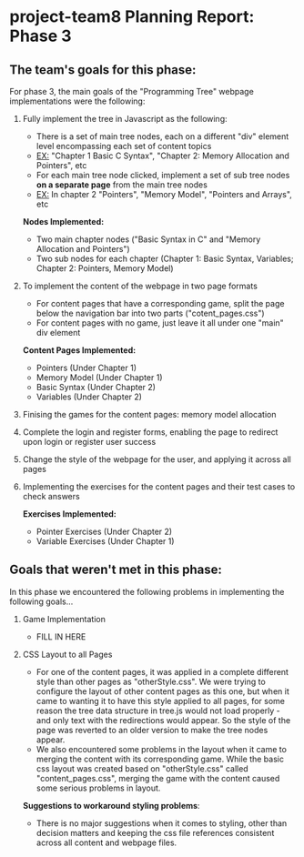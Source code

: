 
project-team8 Planning Report: Phase 3
=======================================

The team's goals for this phase:
---------------------------------

For phase 3, the main goals of the "Programming Tree" webpage implementations were the following:

1. Fully implement the tree in Javascript as the following:

	- There is a set of main tree nodes, each on a different "div" element level encompassing each set of content topics
	- <u>EX:</u> "Chapter 1 Basic C Syntax", "Chapter 2: Memory Allocation and Pointers", etc
	- For each main tree node clicked, implement a set of sub tree nodes <b>on a separate page</b> from the main tree nodes
	- <u>EX:</u> In chapter 2 "Pointers", "Memory Model", "Pointers and Arrays", etc
	
	<b>Nodes Implemented:</b>
	- Two main chapter nodes ("Basic Syntax in C" and "Memory Allocation and Pointers")
	- Two sub nodes for each chapter (Chapter 1: Basic Syntax, Variables; Chapter 2: Pointers, Memory Model)

2. To implement the content of the webpage in two page formats

	- For content pages that have a corresponding game, split the page below the navigation bar into two parts ("cotent_pages.css")
	- For content pages with no game, just leave it all under one "main" div element

	<b>Content Pages Implemented:</b>
	- Pointers (Under Chapter 1)
	- Memory Model (Under Chapter 1)
	- Basic Syntax (Under Chapter 2)
	- Variables (Under Chapter 2)

3. Finising the games for the content pages: memory model allocation
4. Complete the login and register forms, enabling the page to redirect upon login or register user success 
5. Change the style of the webpage for the user, and applying it across all pages
6. Implementing the exercises for the content pages and their test cases to check answers

	<b>Exercises Implemented:</b>
	- Pointer Exercises (Under Chapter 2)
	- Variable Exercises (Under Chapter 1)

Goals that weren't met in this phase:
-------------------------------------

In this phase we encountered the following problems in implementing the following goals...

1. Game Implementation
	- FILL IN HERE

2. CSS Layout to all Pages
	- For one of the content pages, it was applied in a complete different style than other pages as "otherStyle.css". We were trying to configure the layout of other content pages as this one, but when it came to wanting it to have this style applied to all pages, for some reason the tree data structure in tree.js would not load properly - and only text with the redirections would appear. So the style of the page was reverted to an older version to make the tree nodes appear.
	- We also encountered some problems in the layout when it came to merging the content with its corresponding game. While the basic css layout was created based on "otherStyle.css" called "content_pages.css", merging the game with the content caused some serious problems in layout.
	
	<b>Suggestions to workaround styling problems</b>:
	- There is no major suggestions when it comes to styling, other than decision matters and keeping the css file references consistent across all content and webpage files.


